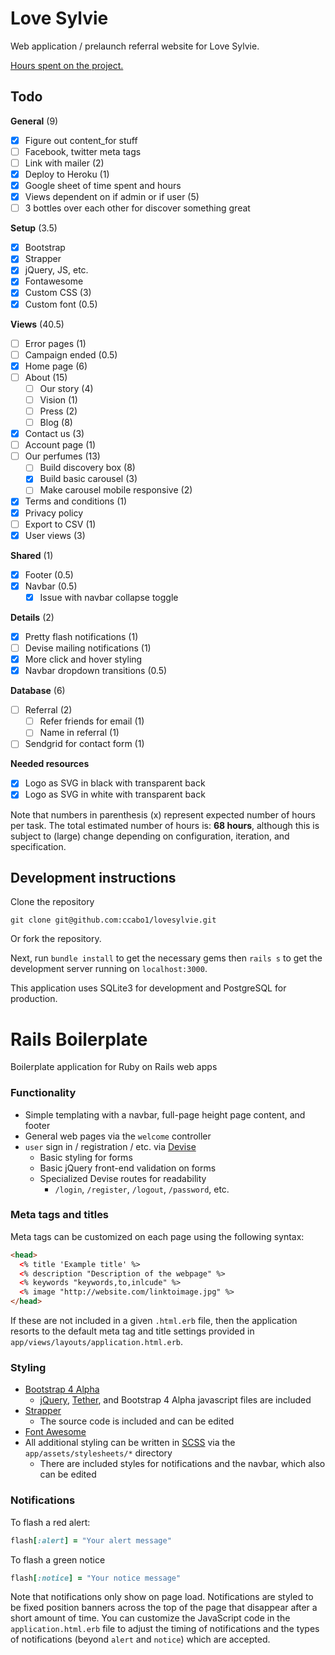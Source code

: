 # Love Sylvie

Web application / prelaunch referral website for Love Sylvie.

[Hours spent on the project.](https://docs.google.com/spreadsheets/d/1g1syyCLaZ8JBEtkDs3nitVwXa_25NJjfSbeRzw2BbqQ/edit?usp=sharing)

## Todo

__General__ (9)
- [x] Figure out content_for stuff
- [ ] Facebook, twitter meta tags
- [ ] Link with mailer (2)
- [x] Deploy to Heroku (1)
- [x] Google sheet of time spent and hours
- [x] Views dependent on if admin or if user (5)
- [ ] 3 bottles over each other for discover something great

__Setup__ (3.5)
- [x] Bootstrap
- [x] Strapper
- [x] jQuery, JS, etc.
- [x] Fontawesome
- [x] Custom CSS (3)
- [x] Custom font (0.5)

__Views__ (40.5)
- [ ] Error pages (1)
- [ ] Campaign ended (0.5)
- [x] Home page (6)
- [ ] About (15)
  - [ ] Our story (4)
  - [ ] Vision (1)
  - [ ] Press (2)
  - [ ] Blog (8)
- [x] Contact us (3)
- [ ] Account page (1)
- [ ] Our perfumes (13)
  - [ ] Build discovery box (8)
  - [x] Build basic carousel (3)
  - [ ] Make carousel mobile responsive (2)
- [x] Terms and conditions (1)
- [x] Privacy policy
- [ ] Export to CSV (1)
- [x] User views (3)

__Shared__ (1)
- [x] Footer (0.5)
- [x] Navbar (0.5)
  - [x] Issue with navbar collapse toggle

__Details__ (2)
- [x] Pretty flash notifications (1)
- [ ] Devise mailing notifications (1)
- [x] More click and hover styling
- [x] Navbar dropdown transitions (0.5)

__Database__ (6)
- [ ] Referral (2)
  - [ ] Refer friends for email (1)
  - [ ] Name in referral (1)
- [ ] Sendgrid for contact form (1)

__Needed resources__
- [x] Logo as SVG in black with transparent back
- [x] Logo as SVG in white with transparent back

Note that numbers in parenthesis (x) represent expected number of hours per task. The total estimated number of hours is: __68 hours__, although this is subject to (large) change depending on configuration, iteration, and specification.

## Development instructions

Clone the repository
```
git clone git@github.com:ccabo1/lovesylvie.git
```
Or fork the repository.

Next, run `bundle install` to get the necessary gems then `rails s` to get the development server running on `localhost:3000`.

This application uses SQLite3 for development and PostgreSQL for production.

# Rails Boilerplate
Boilerplate application for Ruby on Rails web apps

### Functionality
* Simple templating with a navbar, full-page height page content, and footer
* General web pages via the `welcome` controller
* `user` sign in / registration / etc. via [Devise](https://github.com/plataformatec/devise)
  * Basic styling for forms
  * Basic jQuery front-end validation on forms
  * Specialized Devise routes for readability
    * `/login`, `/register`, `/logout`, `/password`, etc.

### Meta tags and titles
Meta tags can be customized on each page using the following syntax:
```html
<head>
  <% title 'Example title' %>
  <% description "Description of the webpage" %>
  <% keywords "keywords,to,inlcude" %>
  <% image "http://website.com/linktoimage.jpg" %>
</head>
```
If these are not included in a given `.html.erb` file, then the application resorts to the default meta tag and title settings provided in `app/views/layouts/application.html.erb`.

### Styling
* [Bootstrap 4 Alpha](https://v4-alpha.getbootstrap.com/getting-started/introduction/)
  * [jQuery](https://jquery.com/), [Tether](http://tether.io/), and Bootstrap 4 Alpha javascript files are included
* [Strapper](https://github.com/ccabo1/strapper)
  * The source code is included and can be edited
* [Font Awesome](http://fontawesome.io/)
* All additional styling can be written in [SCSS](http://sass-lang.com/) via the `app/assets/stylesheets/*` directory
  * There are included styles for notifications and the navbar, which also can be edited

### Notifications
To flash a red alert:
```ruby
flash[:alert] = "Your alert message"
```
To flash a green notice
```ruby
flash[:notice] = "Your notice message"
```
Note that notifications only show on page load. Notifications are styled to be fixed position banners across the top of the page that disappear after a short amount of time. You can customize the JavaScript code in the `application.html.erb` file to adjust the timing of notifications and the types of notifications (beyond `alert` and `notice`) which are accepted.
